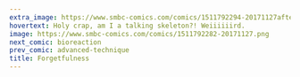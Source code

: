 ```yaml
---
extra_image: https://www.smbc-comics.com/comics/1511792294-20171127after.png
hovertext: Holy crap, am I a talking skeleton?! Weiiiiiird.
image: https://www.smbc-comics.com/comics/1511792282-20171127.png
next_comic: bioreaction
prev_comic: advanced-technique
title: Forgetfulness
---
```


